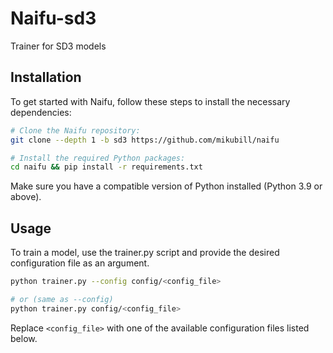 # Naifu-sd3

Trainer for SD3 models

## Installation

To get started with Naifu, follow these steps to install the necessary dependencies:

```bash
# Clone the Naifu repository:
git clone --depth 1 -b sd3 https://github.com/mikubill/naifu

# Install the required Python packages:
cd naifu && pip install -r requirements.txt
```

Make sure you have a compatible version of Python installed (Python 3.9 or above).

## Usage

To train a model, use the trainer.py script and provide the desired configuration file as an argument.

```bash
python trainer.py --config config/<config_file>

# or (same as --config)
python trainer.py config/<config_file>
```

Replace `<config_file>` with one of the available configuration files listed below.
